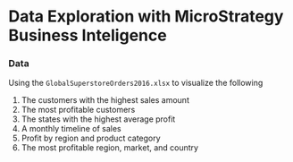 # Data Exploration with MicroStrategy Business Inteligence

### Data 

Using the `GlobalSuperstoreOrders2016.xlsx` to visualize the following

1. The customers with the highest sales amount 
2. The most profitable customers
3. The states with the highest average profit
4. A monthly timeline of sales
5. Profit by region and product category
6. The most profitable region, market, and country
